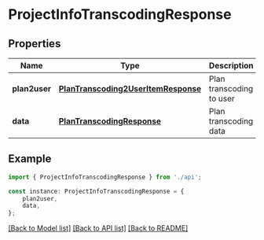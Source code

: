 # ProjectInfoTranscodingResponse


## Properties

Name | Type | Description | Notes
------------ | ------------- | ------------- | -------------
**plan2user** | [**PlanTranscoding2UserItemResponse**](PlanTranscoding2UserItemResponse.md) | Plan transcoding to user | [default to undefined]
**data** | [**PlanTranscodingResponse**](PlanTranscodingResponse.md) | Plan transcoding data | [default to undefined]

## Example

```typescript
import { ProjectInfoTranscodingResponse } from './api';

const instance: ProjectInfoTranscodingResponse = {
    plan2user,
    data,
};
```

[[Back to Model list]](../README.md#documentation-for-models) [[Back to API list]](../README.md#documentation-for-api-endpoints) [[Back to README]](../README.md)

